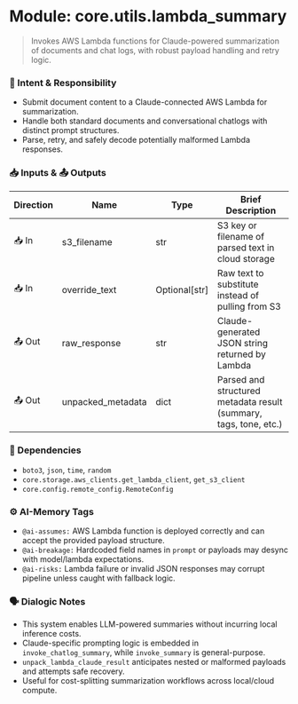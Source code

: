  # Module: core.utils.lambda_summary
> Invokes AWS Lambda functions for Claude-powered summarization of documents and chat logs, with robust payload handling and retry logic.

### 🎯 Intent & Responsibility
- Submit document content to a Claude-connected AWS Lambda for summarization.
- Handle both standard documents and conversational chatlogs with distinct prompt structures.
- Parse, retry, and safely decode potentially malformed Lambda responses.

### 📥 Inputs & 📤 Outputs
| Direction | Name             | Type         | Brief Description                                                                 |
|-----------|------------------|--------------|------------------------------------------------------------------------------------|
| 📥 In     | s3_filename       | str          | S3 key or filename of parsed text in cloud storage                                |
| 📥 In     | override_text     | Optional[str]| Raw text to substitute instead of pulling from S3                                 |
| 📤 Out    | raw_response      | str          | Claude-generated JSON string returned by Lambda                                   |
| 📤 Out    | unpacked_metadata | dict         | Parsed and structured metadata result (summary, tags, tone, etc.)                 |

### 🔗 Dependencies
- `boto3`, `json`, `time`, `random`
- `core.storage.aws_clients.get_lambda_client`, `get_s3_client`
- `core.config.remote_config.RemoteConfig`

### ⚙️ AI-Memory Tags
- `@ai-assumes:` AWS Lambda function is deployed correctly and can accept the provided payload structure.
- `@ai-breakage:` Hardcoded field names in `prompt` or payloads may desync with model/lambda expectations.
- `@ai-risks:` Lambda failure or invalid JSON responses may corrupt pipeline unless caught with fallback logic.

### 🗣 Dialogic Notes
- This system enables LLM-powered summaries without incurring local inference costs.
- Claude-specific prompting logic is embedded in `invoke_chatlog_summary`, while `invoke_summary` is general-purpose.
- `unpack_lambda_claude_result` anticipates nested or malformed payloads and attempts safe recovery.
- Useful for cost-splitting summarization workflows across local/cloud compute.
